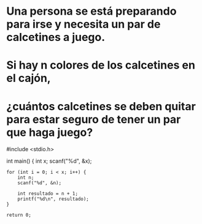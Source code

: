 # Una persona se está preparando para irse y necesita un par de calcetines a juego. 
# Si hay n colores de los calcetines en el cajón, 
# ¿cuántos calcetines se deben quitar para estar seguro de tener un par que haga juego?

#include <stdio.h>

int main() {
    int x;
    scanf("%d", &x);
    
    for (int i = 0; i < x; i++) {
        int n;
        scanf("%d", &n);
        
        int resultado = n + 1;
        printf("%d\n", resultado);
    }
    
    return 0;
